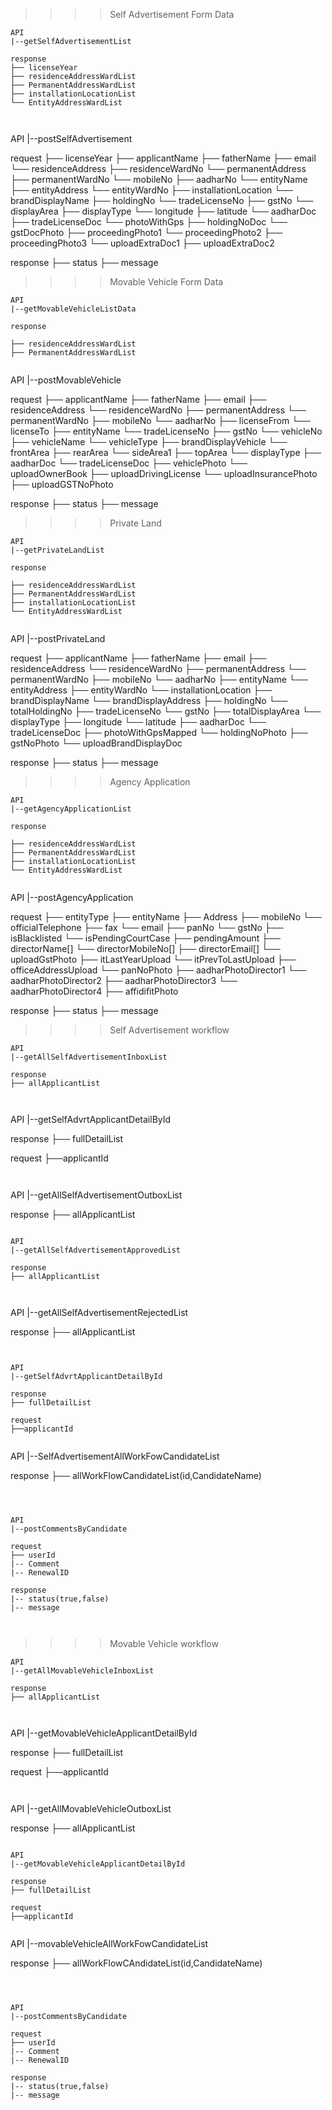 >>>> Self Advertisement Form Data

```
API
|--getSelfAdvertisementList

response
├── licenseYear
├── residenceAddressWardList 
├── PermanentAddressWardList 
├── installationLocationList
└── EntityAddressWardList 

   
```


API
|--postSelfAdvertisement

request
├──  licenseYear
├── applicantName
├── fatherName
├── email
└── residenceAddress
├── residenceWardNo
└── permanentAddress
├── permanentWardNo
└── mobileNo
├── aadharNo
└── entityName
├── entityAddress
└── entityWardNo
├── installationLocation
└── brandDisplayName
├── holdingNo
└── tradeLicenseNo
├── gstNo
└── displayArea
├── displayType
└── longitude
├── latitude
└── aadharDoc
├── tradeLicenseDoc
└── photoWithGps
├── holdingNoDoc
└── gstDocPhoto
├── proceedingPhoto1
└── proceedingPhoto2
├── proceedingPhoto3
└── uploadExtraDoc1
├── uploadExtraDoc2

response
├── status 
├── message



>>>> Movable Vehicle Form Data

```
API
|--getMovableVehicleListData

response

├── residenceAddressWardList 
├── PermanentAddressWardList 
  
```
API
|--postMovableVehicle

request
├──  applicantName
├── fatherName
├── email
├── residenceAddress
└── residenceWardNo
├── permanentAddress
└── permanentWardNo
├── mobileNo
└── aadharNo
├── licenseFrom
└── licenseTo
├── entityName
└── tradeLicenseNo
├── gstNo
└── vehicleNo
├── vehicleName
└── vehicleType
├── brandDisplayVehicle
└── frontArea
├── rearArea
└── sideArea1
├── topArea
└── displayType
├── aadharDoc
└── tradeLicenseDoc
├── vehiclePhoto
└── uploadOwnerBook
├── uploadDrivingLicense
└── uploadInsurancePhoto
├── uploadGSTNoPhoto


response
├── status 
├── message




>>>> Private Land

```
API
|--getPrivateLandList

response

├── residenceAddressWardList 
├── PermanentAddressWardList 
├── installationLocationList
└── EntityAddressWardList 
  
```
API
|--postPrivateLand

request
├──  applicantName
├── fatherName
├── email
├── residenceAddress
└── residenceWardNo
├── permanentAddress
└── permanentWardNo
├── mobileNo
└── aadharNo
├── entityName
└── entityAddress
├── entityWardNo
└── installationLocation
├── brandDisplayName
└── brandDisplayAddress
├── holdingNo
└── totalHoldingNo
├── tradeLicenseNo
└── gstNo
├── totalDisplayArea
└── displayType
├── longitude
└── latitude
├── aadharDoc
└── tradeLicenseDoc
├── photoWithGpsMapped
└── holdingNoPhoto
├── gstNoPhoto
└── uploadBrandDisplayDoc



response
├── status 
├── message



>>>> Agency Application

```
API
|--getAgencyApplicationList

response

├── residenceAddressWardList 
├── PermanentAddressWardList 
├── installationLocationList
└── EntityAddressWardList 
  
```
API
|--postAgencyApplication

request
├──  entityType
├── entityName
├── Address
├── mobileNo
└── officialTelephone
├── fax
└── email
├── panNo
└── gstNo
├── isBlacklisted
└── isPendingCourtCase
├── pendingAmount
├── directorName[]
└── directorMobileNo[]
├── directorEmail[]
└── uploadGstPhoto
├── itLastYearUpload
└── itPrevToLastUpload
├── officeAddressUpload
└── panNoPhoto
├── aadharPhotoDirector1
└── aadharPhotoDirector2
├── aadharPhotoDirector3
└── aadharPhotoDirector4
├── affidifitPhoto


response
├── status 
├── message






>>>> Self Advertisement workflow

```
API
|--getAllSelfAdvertisementInboxList

response
├── allApplicantList
 
   
```

API
|--getSelfAdvrtApplicantDetailById

response
├── fullDetailList

request
├──applicantId


```


```
API
|--getAllSelfAdvertisementOutboxList

response
├── allApplicantList
 
   
```

API
|--getAllSelfAdvertisementApprovedList

response
├── allApplicantList
 
   
```

API
|--getAllSelfAdvertisementRejectedList

response
├── allApplicantList
 
   
```


API
|--getSelfAdvrtApplicantDetailById

response
├── fullDetailList

request
├──applicantId


```

API
|--SelfAdvertisementAllWorkFowCandidateList

response
├── allWorkFlowCandidateList(id,CandidateName)
 
   
```



API
|--postCommentsByCandidate

request
├── userId
|-- Comment
|-- RenewalID

response
|-- status(true,false)
|-- message
 
   
```





>>>> Movable Vehicle workflow

```
API
|--getAllMovableVehicleInboxList

response
├── allApplicantList
 
   
```

API
|--getMovableVehicleApplicantDetailById

response
├── fullDetailList

request
├──applicantId


```


```
API
|--getAllMovableVehicleOutboxList

response
├── allApplicantList
 
   
```

API
|--getMovableVehicleApplicantDetailById

response
├── fullDetailList

request
├──applicantId


```

API
|--movableVehicleAllWorkFowCandidateList

response
├── allWorkFlowCAndidateList(id,CandidateName)
 
   
```



API
|--postCommentsByCandidate

request
├── userId
|-- Comment
|-- RenewalID

response
|-- status(true,false)
|-- message
 
   
```